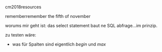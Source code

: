 cm2018resources

rememberremember the fifth of november

worums mir geht ist: das select statement baut ne SQL abfrage...im prinzip.

zu testen wäre:
* was für Spalten sind eigentlich *begin* und *max*